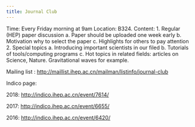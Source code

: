 ```yaml
---
title: Journal Club
---
```


Time:  Every Friday morning at 9am
Location:  B324. 
Content: 
	1. Regular (HEP) paper discussion
		a. Paper should be uploaded one week early
		b. Motivation why to select the paper
		c. Highlights for others to pay attention 
	2. Special topics 
		a. Introducing important scientists in our filed 
		b. Tutorials of tools/computing programs 
		c. Hot topics in related fields: articles on Science, Nature. Gravitational waves for example. 

Mailing list : 
http://maillist.ihep.ac.cn/mailman/listinfo/journal-club 

Indico page: 

2018: http://indico.ihep.ac.cn/event/7614/

2017: http://indico.ihep.ac.cn/event/6655/

2016: http://indico.ihep.ac.cn/event/6420/

